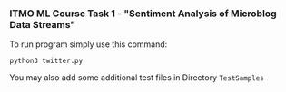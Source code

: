 ### ITMO ML Course Task 1 - "Sentiment Analysis of Microblog Data Streams"

To run program simply use this command:

```
python3 twitter.py
```

You may also add some additional test files in Directory `TestSamples`  

